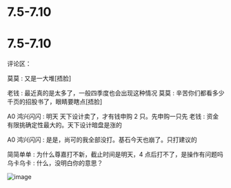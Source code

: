 # 7.5-7.10

# 7.5-7.10

评论区：

莫莫 : 又是一大堆[捂脸]

老钱 : 最近真的是太多了，一般四季度也会出现这种情况 莫莫 : 辛苦你们都看多少千页的招股书了，眼睛要瞎点[捂脸]

A0 鸿兴闪闪 : 明天 天下设计卖了，才有钱申购 2 只。先申购一只先 老钱 : 资金有限挑确定性最大的。天下设计暗盘是涨的

A0 鸿兴闪闪 : 是是，尚可的我全部没打。基石今天也崩了。只打建议的

简简单单 : 为什么尊嘉打不新，截止时间是明天，4 点后打不了，是操作有问题吗 乌卡乌卡 : 什么，没明白你的意思？

![image](img/Image_571.png)